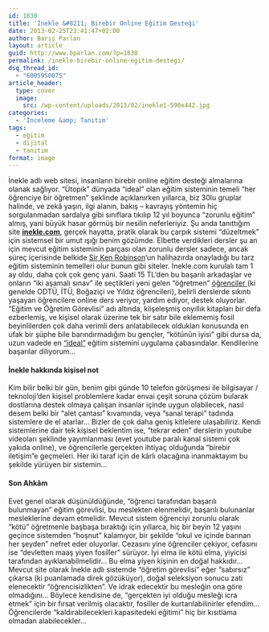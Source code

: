 ```yaml
---
id: 1830
title: 'İnekle &#8211; Birebir Online Eğitim Desteği'
date: 2013-02-25T23:41:47+02:00
author: Barış Parlan
layout: article
guid: http://www.bparlan.com/?p=1830
permalink: /inekle-birebir-online-egitim-destegi/
dsq_thread_id:
  - "6005950075"
article_header:
  type: cover
  image:
    src: /wp-content/uploads/2013/02/inekle1-590x442.jpg
categories:
  - 'İnceleme &amp; Tanıtım'
tags:
  - eğitim
  - dijital
  - tanıtım
format: image
---
```


İnekle adlı web sitesi, insanların birebir online eğitim desteği almalarına olanak sağlıyor. &#8220;Ütopik&#8221; dünyada &#8220;ideal&#8221; olan eğitim sisteminin temeli &#8220;her öğrenciye bir öğretmen&#8221; şeklinde açıklanırken yıllarca, biz 30lu gruplar halinde, ve zekâ yaşın, ilgi alanın, bakış &#8211; kavrayış yöntemin hiç sorgulanmadan sardalya gibi sınıflara tıkılıp 12 yıl boyunca &#8220;zorunlu eğitim&#8221; almış, yani büyük hasar görmüş bir nesilin neferleriyiz. Şu anda tanıttığım site **<a title="inekle.com" href="http://www.inekle.com/" target="_blank">inekle.com</a>**, gerçek hayatta, pratik olarak bu çarpık sistemi &#8220;düzeltmek&#8221; için sistemsel bir umut ışığı benim gözümde. Elbette verdikleri dersler şu an için mevcut eğitim sisteminin parçası olan zorunlu dersler sadece, ancak süreç içerisinde belkide <a title="Sir Ken Robinson Wiki" href="http://en.wikipedia.org/wiki/Ken_Robinson_%28educationalist%29" target="_blank">Sir Ken Robinson</a>&#8216;un halihazırda onayladığı bu tarz eğitim sisteminin temelleri olur bunun gibi siteler. İnekle.com kurulalı tam 1 ay oldu, daha çok çok genç yani. Saati 15 TL&#8217;den bu başarılı arkadaşlar ve onların &#8220;iki aşamalı sınav&#8221; ile seçtikleri yeni gelen &#8220;öğretmen&#8221; <a title="inekle.com biz kimiz" href="http://www.inekle.com/biz-kimiz" target="_blank">öğrenciler </a>(ki genelde ODTÜ, İTÜ, Boğaziçi ve Yıldız öğrencileri), belirli derslerde sıkıntı yaşayan öğrencilere online ders veriyor, yardım ediyor, destek oluyorlar. &#8220;Eğitim ve Öğretim Görevlisi&#8221; adı altında, klişeleşmiş onyıllık kitapları bir defa ezberlemiş, ve kişisel olarak üzerine tek bir satır bile eklememiş fosil beyinlilerden çok daha verimli ders anlatabilecek oldukları konusunda en ufak bir şüphe bile barındırmadığım bu gençler, &#8220;kötünün iyisi&#8221; gibi dursa da, uzun vadede en <a title="Neden inekle" href="http://www.inekle.com/neden-inekle" target="_blank">&#8220;ideal&#8221;</a> eğitim sistemini uygulama çabasındalar. Kendilerine başarılar diliyorum&#8230;

#### İnekle hakkında kişisel not

Kim bilir belki bir gün, benim gibi günde 10 telefon görüşmesi ile bilgisayar / teknoloji&#8217;den kişisel problemlere kadar envai çeşit soruna çözüm bularak dostlarına destek olmaya çalışan insanlar içinde uygun olabilecek, nasıl desem belki bir &#8220;alet çantası&#8221; kıvamında, veya &#8220;sanal terapi&#8221; tadında sistemlere de el atarlar&#8230; Bizler de çok daha geniş kitlelere ulaşabiliriz. Kendi sistemlerine dair tek kişisel beklentim ise, &#8220;tekrar eden&#8221; derslerin youtube videoları şeklinde yayımlanması (evet youtube paralı kanal sistemi çok yakıda online), ve öğrencilerle gerçekten ihtiyaç olduğunda &#8220;birebir iletişim&#8221;e geçmeleri. Her iki taraf için de kârlı olacağına inanmaktayım bu şekilde yürüyen bir sistemin&#8230;

#### Son Ahkâm

Evet genel olarak düşünüldüğünde, &#8220;öğrenci tarafından başarılı bulunmayan&#8221; eğitim görevlisi, bu meslekten elenmelidir, başarılı bulunanlar mesleklerine devam etmelidir. Mevcut sistem öğrenciyi zorunlu olarak &#8220;kötü&#8221; öğretmenle başbaşa bıraktığı için yıllarca, hiç bir beyin 12 yaşını geçince sistemden &#8220;hoşnut&#8221; kalamıyor, bir şekilde &#8220;okul ve içinde barınan her şeyden&#8221; nefret eder oluyorlar. Cezasını yine öğrenciler çekiyor, cefasını ise &#8220;devletten maaş yiyen fosiller&#8221; sürüyor. İyi elma ile kötü elma, yiyicisi tarafından ayıklanabilmelidir&#8230; Bu elma yiyen kişinin en doğal hakkıdır&#8230; Mevcut site olarak İnekle adlı sistemde &#8220;öğretim görevlisi&#8221; eğer &#8220;sabırsız&#8221; çıkarsa (ki puanlamada direk gözüküyor), doğal seleksiyon sonucu zati elenecektir &#8220;öğrencisizlikten&#8221;. Ve idrak edecektir bu mesleğin ona göre olmadığını&#8230; Böylece kendisine de, &#8220;gerçekten iyi olduğu mesleği icra etmek&#8221; için bir fırsat verilmiş olacaktır, fosiller de kurtarılabilinirler efendim&#8230; Öğrencilerde &#8220;kaldırabilecekleri kapasitedeki eğitimi&#8221; hiç bir kısıtlama olmadan alabilecekler&#8230;
